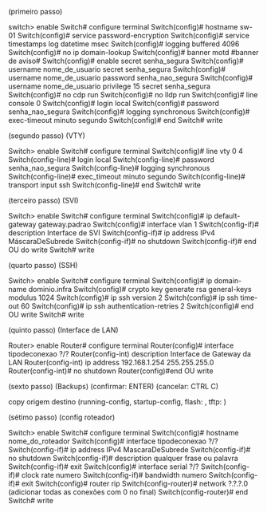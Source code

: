 (primeiro passo)

switch> enable
Switch# configure terminal
Switch(config)# hostname sw-01
Switch(config)# service password-encryption
Switch(config)# service timestamps log datetime msec
Switch(config)# logging buffered 4096
Switch(config)# no ip domain-lookup
Switch(config)# banner motd #banner de aviso#
Switch(config)# enable secret senha_segura
Switch(config)# username nome_de_usuario secret senha_segura
Switch(config)# username nome_de_usuario password senha_nao_segura
Switch(config)# username nome_de_usuario privilege 15 secret senha_segura
Switch(config)# no cdp run
Switch(config)# no lldp run
Switch(config)# line console 0
Switch(config)# login local
Switch(config)# password senha_nao_segura
Switch(config)# logging synchronous
Switch(config)# exec-timeout minuto segundo
Switch(config)# end
Switch# write

(segundo passo) (VTY)

Switch> enable
Switch# configure terminal
Switch(config)# line vty 0 4
Switch(config-line)# login local
Switch(config-line)# password senha_nao_segura
Switch(config-line)# logging synchronous
Switch(config-line)# exec_timeout minuto segundo
Switch(config-line)# transport input ssh
Switch(config-line)# end
Switch# write

(terceiro passo) (SVI)

Switch> enable
Switch# configure terminal
Switch(config)# ip default-gateway gateway.padrao
Switch(config)# interface vlan 1
Switch(config-if)# description Interface de SVI
Switch(config-if)# ip address IPv4 MáscaraDeSubrede
Switch(config-if)# no shutdown
Switch(config-if)# end OU do write
Switch# write

(quarto passo) (SSH)

Switch> enable
Switch# configure terminal
Switch(config)# ip domain-name dominio.infra
Switch(config)# crypto key generate rsa general-keys modulus 1024
Switch(config)# ip ssh version 2
Switch(config)# ip ssh time-out 60
Switch(config)# ip ssh authentication-retries 2
Switch(config)# end OU write
Switch# write

(quinto passo) (Interface de LAN)

Router> enable
Router# configure terminal
Router(config)# interface tipodeconexao ?/?
Router(config-int) description Interface de Gateway da LAN
Router(config-int) ip address 192.168.1.254 255.255.255.0
Router(config-int)# no shutdown
Router(config)#end OU write 

(sexto passo) (Backups)   (confirmar: ENTER) (cancelar: CTRL C)

copy origem destino  (running-config, startup-config, flash: , tftp: )

(sétimo passo) (config roteador)

Switch> enable
Switch# configure terminal
Switch(config)# hostname nome_do_roteador
Switch(config)# interface tipodeconexao ?/?
Switch(config-if)# ip address IPv4 MascaraDeSubrede
Switch(config-if)# no shutdown
Switch(config-if)# description qualquer frase ou palavra
Switch(config-if)# exit
Switch(config)# interface serial ?/?
Switch(config-if)# clock rate numero
Switch(config-if)# bandwidth numero
Switch(config-if)# exit
Switch(config)# router rip
Switch(config-router)# network ?.?.?.0 (adicionar todas as conexões com 0 no final)
Switch(config-router)# end
Switch# write